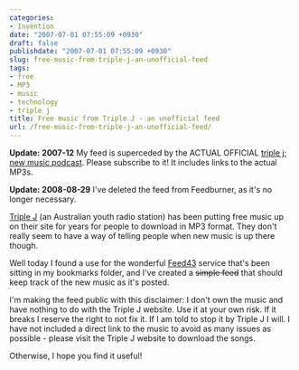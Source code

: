 ```yaml
---
categories:
- Invention
date: "2007-07-01 07:55:09 +0930"
draft: false
publishdate: "2007-07-01 07:55:09 +0930"
slug: free-music-from-triple-j-an-unofficial-feed
tags:
- free
- MP3
- music
- technology
- triple j
title: Free music from Triple J - an unofficial feed
url: /free-music-from-triple-j-an-unofficial-feed/
---
```

**Update: 2007-12** My feed is superceded by the ACTUAL OFFICIAL [triple j: new music podcast](http://www.abc.net.au/triplej/listen/free_mp3s.xml). Please subscribe to it! It includes links to the actual MP3s.

**Update: 2008-08-29** I've deleted the feed from Feedburner, as it's no longer necessary.

[Triple J](http://triplej.net.au/ "Triple J") (an Australian youth radio station) has been putting free music up on their site for years for people to download in MP3 format. They don't really seem to have a way of telling people when new music is up there though.

Well today I found a use for the wonderful [Feed43](http://feed43.com/) service that's been sitting in my bookmarks folder, and I've created a ~~simple feed~~ that should keep track of the new music as it's posted.

I'm making the feed public with this disclaimer: I don't own the music and have nothing to do with the Triple J website. Use it at your own risk. If it breaks I reserve the right to not fix it. If I am told to stop it by Triple J I will. I have not included a direct link to the music to avoid as many issues as possible - please visit the Triple J website to download the songs.

Otherwise, I hope you find it useful!

